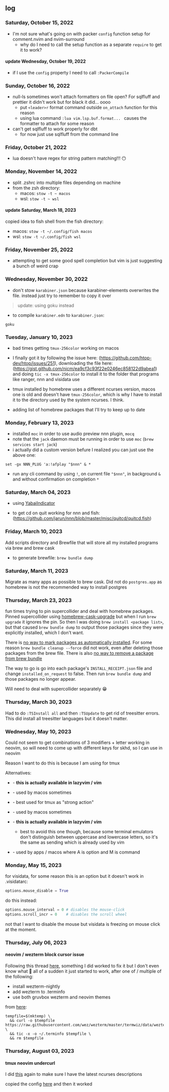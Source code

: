 ## log

### Saturday, October 15, 2022

- I'm not sure what's going on with packer `config` function setup for comment.nvim and nvim-surround
  - why do I need to call the setup function as a separate `require` to get it to work?

#### update Wednesday, October 19, 2022

- if I use the `config` property I need to call `:PackerCompile`

### Sunday, October 16, 2022

- null-ls sometimes won't attach formatters on file open? For sqlfluff and prettier it didn't work but for black it did...
  oooo
  - put `<leader>r` format command outside `on_attach` function for this reason
  - using lua command `:lua vim.lsp.buf.format... ` causes the formatter to attach for some reason
- can't get sqlfluff to work properly for dbt
  - for now just use sqlfluff from the command line

### Friday, October 21, 2022

- lua doesn't have regex for string pattern matching!!! 😶

### Monday, November 14, 2022

- split .zshrc into multiple files depending on machine
- from the zsh directory:
  - macos: `stow -t ~ macos`
  - wsl: `stow -t ~ wsl`

#### update Saturday, March 18, 2023

copied idea to fish shell
from the fish directory:

- macos: `stow -t ~/.config/fish macos`
- wsl: `stow -t ~/.config/fish wsl`

### Friday, November 25, 2022

- attempting to get some good spell completion but vim is just suggesting a bunch of weird crap

### Wednesday, November 30, 2022

- don't stow `karabiner.json` because karabiner-elements overwrites the file. instead just try to remember to copy it over

> update: using goku instead

- to compile `karabiner.edn` to `karabiner.json`:

```
goku
```

### Tuesday, January 10, 2023

- bad times getting `tmux-256color` working on macos
- I finally got it by following the issue here: (https://github.com/htop-dev/htop/issues/251), downloading the file here: (https://gist.github.com/nicm/ea9cf3c93f22e0246ec858122d9abea1)
  and doing `tic -x tmux-256color` to install it to the folder that programs like ranger, nnn and visidata use
- tmux installed by homebrew uses a different ncurses version, macos one is old and doesn't have `tmux-256color`, which is why I have to install it to the
  directory used by the system ncurses. I think.

- adding list of homebrew packages that I'll try to keep up to date

### Monday, February 13, 2023

- installed `moc` in order to use audio preview nnn plugin, `mocq`
- note that the `jack` daemon must be running in order to use `moc` (`brew services start jack`)
- i actually did a custom version befure I realized you can just use the above one:

`set -gx NNN_PLUG 'a:!afplay "$nnn" & *`

- run any cli command by using `!`, on current file `"$nnn"`, in background `&` and without confirmation on completion `*`

### Saturday, March 04, 2023

- using [YabaiIndicator](https://github.com/xiamaz/YabaiIndicator)

- to get cd on quit working for nnn and fish: (https://github.com/jarun/nnn/blob/master/misc/quitcd/quitcd.fish)

### Friday, March 10, 2023

Add scripts directory and Brewfile that will store all my installed programs via brew and brew cask

- to generate brewfile: `brew bundle dump`

### Saturday, March 11, 2023

Migrate as many apps as possible to brew cask. Did not do `postgres.app` as homebrew is not the recommended way to install postgres

### Thursday, March 23, 2023

fun times trying to pin supercollider and deal with homebrew packages. Pinned supercollider using [homebrew-cask-upgrade](https://github.com/buo/homebrew-cask-upgrade) but when I run `brew upgrade` it ignores the pin. So then I was doing `brew install <package list>`, but that caused `brew bundle dump` to output those packages since they were explicitly installed, which I don't want.

There is [no way to mark packages as automatically installed](https://github.com/Homebrew/brew/issues/10754). For some reason `brew bundle cleanup --force` did not work, even after deleting those packages from the brew file. There is also [no way to remove a package from brew bundle](https://github.com/Homebrew/homebrew-bundle/issues/818)

The way to go is go into each package's `INSTALL_RECEIPT.json` file and change `installed_on_request` to false. Then run `brew bundle dump` and those packages no longer appear.

Will need to deal with supercollider separately 😁

### Thursday, March 30, 2023

Had to do `:TSInstall all` and then `:TSUpdate` to get rid of treesitter errors. This did install all treesitter languages but it doesn't matter.

### Wednesday, May 10, 2023

Could not seem to get combinations of 3 modifiers + letter working in neovim, so will need to come up with different keys for skhd, so I can use <C-A-letter> in neovim

Reason I want to do this is because I am using <A-letter> for tmux

Alternatives:

- <A-C-letter> - **this is actually available in lazyvim / vim**
- <A-M-letter> - used by macos sometimes
- <A-S-letter> - best used for tmux as "strong action"
- <C-M-letter> - used by macos sometimes
- <C-S-letter> - **this is actually available in lazyvim / vim**

  - best to avoid this one though, because some terminal emulators don't distinguish between uppercase and lowercase letters, so it's the same as sending <C-letter> which is already used by vim

- <M-S-letter> - used by apps / macos
  where A is option and M is command

### Monday, May 15, 2023

for visidata, for some reason this is an option but it doesn't work in .visidatarc:

```python
options.mouse_disable = True
```

do this instead:

```python
options.mouse_interval = 0 # disables the mouse-click
options.scroll_incr = 0    # disables the scroll wheel
```

not that I want to disable the mouse but visidata is freezing on mouse click at the moment.

### Thursday, July 06, 2023

#### neovim / wezterm block cursor issue

Following this thread [here](https://github.com/wez/wezterm/issues/2635), something I did worked to fix it but I don't even know what 🤣 all of a sudden it just started to work, after one of / multiple of the following:

- install wezterm-nightly
- add wezterm to .terminfo
- use both gruvbox wezterm and neovim themes

from [here](https://wezfurlong.org/wezterm/faq.html#how-do-i-enable-undercurl-curly-underlines):

```shell
tempfile=$(mktemp) \
  && curl -o $tempfile https://raw.githubusercontent.com/wez/wezterm/master/termwiz/data/wezterm.terminfo \
  && tic -x -o ~/.terminfo $tempfile \
  && rm $tempfile
```

### Thursday, August 03, 2023

#### tmux neovim undercurl

I did [this](https://gist.github.com/bbqtd/a4ac060d6f6b9ea6fe3aabe735aa9d95) again to make sure I have the latest ncurses descriptions

copied the config [here](https://ryantravitz.com/blog/2023-02-18-pull-of-the-undercurl/) and then it worked
